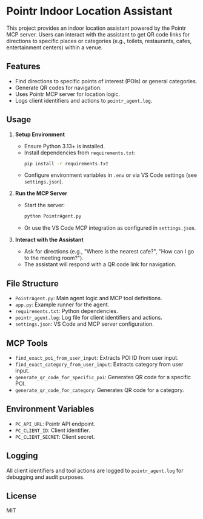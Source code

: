 # Pointr Indoor Location Assistant

This project provides an indoor location assistant powered by the Pointr MCP server. Users can interact with the assistant to get QR code links for directions to specific places or categories (e.g., toilets, restaurants, cafes, entertainment centers) within a venue.

## Features
- Find directions to specific points of interest (POIs) or general categories.
- Generate QR codes for navigation.
- Uses Pointr MCP server for location logic.
- Logs client identifiers and actions to `pointr_agent.log`.

## Usage
1. **Setup Environment**
   - Ensure Python 3.13+ is installed.
   - Install dependencies from `requirements.txt`:
     ```bash
     pip install -r requirements.txt
     ```
   - Configure environment variables in `.env` or via VS Code settings (see `settings.json`).

2. **Run the MCP Server**
   - Start the server:
     ```bash
     python PointrAgent.py
     ```
   - Or use the VS Code MCP integration as configured in `settings.json`.

3. **Interact with the Assistant**
   - Ask for directions (e.g., "Where is the nearest cafe?", "How can I go to the meeting room?").
   - The assistant will respond with a QR code link for navigation.

## File Structure
- `PointrAgent.py`: Main agent logic and MCP tool definitions.
- `app.py`: Example runner for the agent.
- `requirements.txt`: Python dependencies.
- `pointr_agent.log`: Log file for client identifiers and actions.
- `settings.json`: VS Code and MCP server configuration.

## MCP Tools
- `find_exact_poi_from_user_input`: Extracts POI ID from user input.
- `find_exact_category_from_user_input`: Extracts category from user input.
- `generate_qr_code_for_specific_poi`: Generates QR code for a specific POI.
- `generate_qr_code_for_category`: Generates QR code for a category.

## Environment Variables
- `PC_API_URL`: Pointr API endpoint.
- `PC_CLIENT_ID`: Client identifier.
- `PC_CLIENT_SECRET`: Client secret.

## Logging
All client identifiers and tool actions are logged to `pointr_agent.log` for debugging and audit purposes.

## License
MIT
